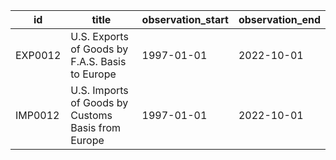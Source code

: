 | id      | title                                              | observation_start   | observation_end   |
|---------|----------------------------------------------------|---------------------|-------------------|
| EXP0012 | U.S. Exports of Goods by F.A.S. Basis to Europe    | 1997-01-01          | 2022-10-01        |
| IMP0012 | U.S. Imports of Goods by Customs Basis from Europe | 1997-01-01          | 2022-10-01        |